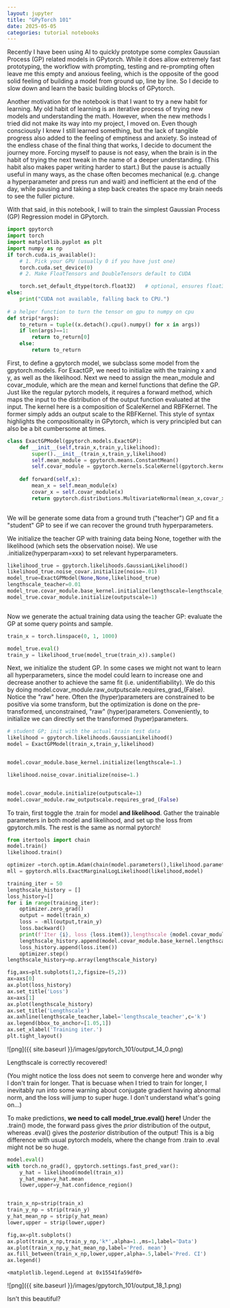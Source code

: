 ```yaml
---
layout: jupyter
title: "GPyTorch 101"
date: 2025-05-05
categories: tutorial notebooks
---
```


Recently I have been using AI to quickly prototype some complex Gaussian Process (GP) related models in GPytorch. While it does allow extremely fast prototyping, the workflow with prompting, testing and re-prompting often leave me this empty and anxious feeling, which is the opposite of the good solid feeling of building a model from ground up, line by line. So I decide to slow down and learn the basic building blocks of GPytorch. 

Another motivation for the notebook is that I want to try a new habit for learning. My old habit of learning is an iterative process of trying new models and understanding the math. However, when the new methods I tried did not make its way into my project, I moved on. Even though consciously I knew I still learned something, but the lack of tangible progress also added to the feeling of emptiness and anxiety. So instead of the endless chase of the final thing that works, I decide to document the journey more. Forcing myself to pause is not easy, when the brain is in the habit of trying the next tweak in the name of a deeper understanding. (This habit also makes paper writing harder to start.) But the pause is actually useful in many ways, as the chase often becomes mechanical (e.g. change a hyperparameter and press run and wait) and inefficient at the end of the day, while pausing and taking a step back creates the space my brain needs to see the fuller picture.  

With that said, in this notebook, I will to train the simplest Gaussian Process (GP) Regression model in GPytorch.


```python
import gpytorch
import torch
import matplotlib.pyplot as plt
import numpy as np
if torch.cuda.is_available():
    # 1. Pick your GPU (usually 0 if you have just one)
    torch.cuda.set_device(0)
    # 2. Make FloatTensors and DoubleTensors default to CUDA

    torch.set_default_dtype(torch.float32)   # optional, ensures float32
else:
    print("CUDA not available, falling back to CPU.")
    
# a helper function to turn the tensor on gpu to numpy on cpu
def strip(*args):
    to_return = tuple((x.detach().cpu().numpy() for x in args))
    if len(args)==1:
        return to_return[0]
    else:
        return to_return

```

First, to define a gpytorch model, we subclass some model from the gpytorch.models. For ExactGP, we need to initialize with the training x and y, as well as the likelihood. Next we need to assign the mean_module and covar_module, which are the mean and kernel functions that define the GP. Just like the regular pytorch models, it requires a forward method, which maps the input to the distribution of the output function evaluated at the input. The kernel here is a composition of ScaleKernel and RBFKernel. The former simply adds an output scale to the RBFKernel. This style of syntax highlights the compositionality in GPytorch, which is very principled but can also be a bit cumbersome at times.  


```python
class ExactGPModel(gpytorch.models.ExactGP):
    def __init__(self,train_x,train_y,likelihood):
        super().__init__(train_x,train_y,likelihood)
        self.mean_module = gpytorch.means.ConstantMean()
        self.covar_module = gpytorch.kernels.ScaleKernel(gpytorch.kernels.RBFKernel())
        
    def forward(self,x):
        mean_x = self.mean_module(x)
        covar_x = self.covar_module(x)
        return gpytorch.distributions.MultivariateNormal(mean_x,covar_x)
        
```

We will be generate some data from a ground truth ("teacher") GP and fit a "student" GP to see if we can recover the ground truth hyperparameters.  

We initialize the teacher GP with training data being None, together with the likelihood (which sets the observation noise). We use .initialize(hyperparam=xxx) to set relevant hyperparameters. 




```python
likelihood_true = gpytorch.likelihoods.GaussianLikelihood()
likelihood_true.noise_covar.initialize(noise=.01)
model_true=ExactGPModel(None,None,likelihood_true)
lengthscale_teacher=0.01
model_true.covar_module.base_kernel.initialize(lengthscale=lengthscale_teacher)
model_true.covar_module.initialize(outputscale=1)



```





Now we generate the actual training data using the teacher GP: evaluate the GP at some query points and sample. 



```python
train_x = torch.linspace(0, 1, 1000)
```


```python
model_true.eval()
train_y = likelihood_true(model_true(train_x)).sample()
```

Next, we initialize the student GP. In some cases we might not want to learn all hyperparameters, since the model could learn to increase one and decrease another to achieve the same fit (i.e. unidentifiability). We do this by doing model.covar_module.raw_outputscale.requires_grad_(False). Notice the "raw" here. Often the (hyper)parameters are constrained to be positive via some transform, but the optimization is done on the pre-transformed, unconstrained, "raw" (hyper)parameters. Conveniently, to initialize we can directly set the transformed (hyper)parameters.


```python
# student GP; init with the actual train test data
likelihood = gpytorch.likelihoods.GaussianLikelihood()
model = ExactGPModel(train_x,train_y,likelihood)


model.covar_module.base_kernel.initialize(lengthscale=1.)

likelihood.noise_covar.initialize(noise=1.)


model.covar_module.initialize(outputscale=1)
model.covar_module.raw_outputscale.requires_grad_(False)

```




To train, first toggle the .train for model **and likelihood**. Gather the trainable parameters in both model and likelihood, and set up the loss from gpytorch.mlls. The rest is the same as normal pytorch!


```python
from itertools import chain
model.train()
likelihood.train()

optimizer =torch.optim.Adam(chain(model.parameters(),likelihood.parameters()),lr=0.1)
mll = gpytorch.mlls.ExactMarginalLogLikelihood(likelihood,model)

training_iter = 50
lengthscale_history = []
loss_history=[]
for i in range(training_iter):
    optimizer.zero_grad()
    output = model(train_x)
    loss = -mll(output,train_y)
    loss.backward()
    print(f'Iter {i}, loss {loss.item()},lengthscale {model.covar_module.base_kernel.lengthscale.item()}, noise {likelihood.noise.item()}')                  
    lengthscale_history.append(model.covar_module.base_kernel.lengthscale.item())
    loss_history.append(loss.item())
    optimizer.step()
lengthscale_history=np.array(lengthscale_history)
```


```python
fig,axs=plt.subplots(1,2,figsize=(5,2))
ax=axs[0]
ax.plot(loss_history)
ax.set_title('Loss')
ax=axs[1]
ax.plot(lengthscale_history)
ax.set_title('Lengthscale')
ax.axhline(lengthscale_teacher,label='lengthscale_teacher',c='k')
ax.legend(bbox_to_anchor=[1.05,1])
ax.set_xlabel('Training iter.')
plt.tight_layout()
```


    
![png]({{ site.baseurl }}/images/gpytorch_101/output_14_0.png)
    


Lengthscale is correctly recovered!

(You might notice the loss does not seem to converge here and wonder why I don't train for longer. That is becuase when I tried to train for longer, I inevitably run into some warning about conjugate gradient having abnormal norm, and the loss will jump to super huge. I don't understand what's going on...)

To make predictions, **we need to call model_true.eval() here!** Under the .train() mode, the forward pass gives the *prior* distribution of the output, whereas .eval() gives the *posterior* distribution of the output! This is a big difference with usual pytorch models, where the change from .train to .eval might not be so huge. 


```python
model.eval()
with torch.no_grad(), gpytorch.settings.fast_pred_var():
    y_hat = likelihood(model(train_x))
    y_hat_mean=y_hat.mean
    lower,upper=y_hat.confidence_region()


train_x_np=strip(train_x)
train_y_np = strip(train_y)
y_hat_mean_np = strip(y_hat_mean)
lower,upper = strip(lower,upper)
```


```python
fig,ax=plt.subplots()
ax.plot(train_x_np,train_y_np,'k*',alpha=1.,ms=1,label='Data')
ax.plot(train_x_np,y_hat_mean_np,label='Pred. mean')
ax.fill_between(train_x_np,lower,upper,alpha=.5,label='Pred. CI')
ax.legend()
```




    <matplotlib.legend.Legend at 0x15541fa59df0>




    
![png]({{ site.baseurl }}/images/gpytorch_101/output_18_1.png)
    


Isn't this beautiful?

